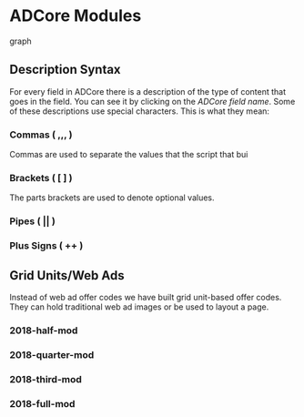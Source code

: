 # ADCore Modules
graph 
## Description Syntax
For every field in ADCore there is a description of the type of content that goes in the field. You can see it by clicking on the *ADCore field name*. Some of these descriptions use special characters. This is what they mean:
### Commas ( ,,, )
Commas are used to separate the values that the script that bui
### Brackets ( \[ \] )
The parts brackets are used to denote optional values.
### Pipes ( || )
### Plus Signs ( ++ )
## Grid Units/Web Ads
Instead of web ad offer codes we have built grid unit-based offer codes. They can hold traditional web ad images or be used to layout a page.
### 2018-half-mod
### 2018-quarter-mod
### 2018-third-mod
### 2018-full-mod